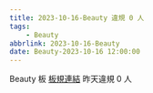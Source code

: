 ```yaml
---
title: 2023-10-16-Beauty 違規 0 人
tags:
    - Beauty
abbrlink: 2023-10-16-Beauty
date: Beauty-2023-10-16 12:00:00
---
```

Beauty 板 [板規連結](https://www.ptt.cc/bbs/Beauty/M.1630069980.A.84B.html)
昨天違規 0 人
